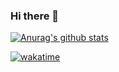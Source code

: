 ### Hi there 👋

[![Anurag's github stats](https://github-readme-stats.vercel.app/api?username=mokhtarabadi&theme=blue-green)](https://github.com/anuraghazra/github-readme-stats)

[![wakatime](https://wakatime.com/badge/user/54a1ec34-c863-4117-b416-15ae4f94d9a4.svg)](https://wakatime.com/@54a1ec34-c863-4117-b416-15ae4f94d9a4)

<!--
**mokhtarabadi/mokhtarabadi** is a ✨ _special_ ✨ repository because its `README.md` (this file) appears on your GitHub profile.

Here are some ideas to get you started:

- 🔭 I’m currently working on ...
- 🌱 I’m currently learning ...
- 👯 I’m looking to collaborate on ...
- 🤔 I’m looking for help with ...
- 💬 Ask me about ...
- 📫 How to reach me: ...
- 😄 Pronouns: ...
- ⚡ Fun fact: ...
-->
